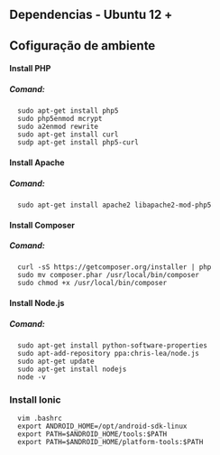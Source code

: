 ## Dependencias - Ubuntu 12 +

## Cofiguração de ambiente

#### Install PHP

##### Comand:

      sudo apt-get install php5
      sudo php5enmod mcrypt
      sudo a2enmod rewrite
      sudo apt-get install curl
      sudp apt-get install php5-curl
      
#### Install Apache

##### Comand:

      sudo apt-get install apache2 libapache2-mod-php5

####  Install Composer

##### Comand:
      
      curl -sS https://getcomposer.org/installer | php
      sudo mv composer.phar /usr/local/bin/composer
      sudo chmod +x /usr/local/bin/composer
      
#### Install Node.js 

##### Comand:
  
      sudo apt-get install python-software-properties
      sudo apt-add-repository ppa:chris-lea/node.js
      sudo apt-get update
      sudo apt-get install nodejs
      node -v

### Install Ionic

      
      vim .bashrc
      export ANDROID_HOME=/opt/android-sdk-linux
      export PATH=$ANDROID_HOME/tools:$PATH
      export PATH=$ANDROID_HOME/platform-tools:$PATH

